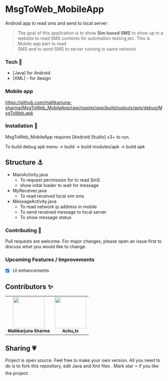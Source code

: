 # MsgToWeb_MobileApp
Android app to read sms and send to local server


> The goal of this application is to 
> show __Sim based SMS__ to show up in 
> a website to read SMS contents for 
> automation testing,etc.
> This is Mobile app part to read  
> SMS and to send SMS to server 
> running in same network


### Tech 🚀

* [Java] for Android
* [XML] - for design

### Mobile app

https://github.com/mallikarjuna-sharma/MsgToWeb_MobileApp/raw/master/app/build/outputs/apk/debug/MsgToWeb.apk

### Installation 🔗

MsgToWeb_MobileApp requires [Android Studio] v3+ to run.

To build debug apk
menu -> build -> build modules/apk -> build apk 

## Structure ⚓

- MainActivity.java
  - To request permission for to read SmS 
  - show inital loader to wait for message
- MyReceiver.java
  - To read received local sim sms
- MessageActivity.java
  - To read network ip address in mobile
  - To send received message to local server
  - To show message status

### Contributing 🙌

Pull requests are welcome. For major changes, please open an issue first to discuss what you would like to change.

### Upcoming Features / Improvements 

- [x] UI enhancements 

## Contributors ✨
<table>
  <tr>
    <td align="center">
      <a href="https://www.instagram.com/rmalliksharma96/">
        <img src="https://instagram.fmaa2-2.fna.fbcdn.net/v/t51.2885-19/s150x150/16585653_614441548749035_750547953042587648_a.jpg?_nc_ht=instagram.fmaa2-2.fna.fbcdn.net&_nc_ohc=XsxHJ-GipCMAX-ERkfm&oh=0cee67d1a727952e08a31a96e0b401c6&oe=5EB20A83" width="100px" alt="" />
        <br />
        <sub><b>Mallikarjuna Sharma</b></sub>
      </a>
      <br />
    </td>
    <td align="center">
      <a href="https://www.instagram.com/ts_achu/">
        <img src="https://banner2.cleanpng.com/20180920/yko/kisspng-computer-icons-portable-network-graphics-avatar-ic-5ba3c66df14d32.3051789815374598219884.jpg" width="100px" alt="" />
        <br />
        <sub><b>Achu_ts</b></sub>
      </a>
      <br />
    </td>
  </tr>
</table>

## Sharing 💗

Project is open source. Feel free to make your own version. All you need to do is to fork this repository, edit Java and Xml files . Mark star ⭐ if you like the project.

